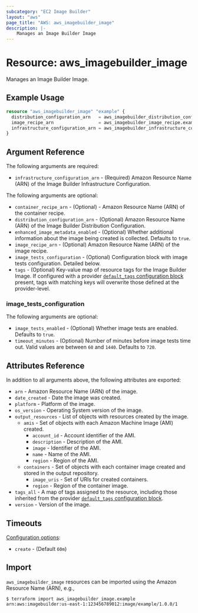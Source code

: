 ```yaml
---
subcategory: "EC2 Image Builder"
layout: "aws"
page_title: "AWS: aws_imagebuilder_image"
description: |-
    Manages an Image Builder Image
---
```


# Resource: aws_imagebuilder_image

Manages an Image Builder Image.

## Example Usage

```terraform
resource "aws_imagebuilder_image" "example" {
  distribution_configuration_arn   = aws_imagebuilder_distribution_configuration.example.arn
  image_recipe_arn                 = aws_imagebuilder_image_recipe.example.arn
  infrastructure_configuration_arn = aws_imagebuilder_infrastructure_configuration.example.arn
}
```

## Argument Reference

The following arguments are required:

* `infrastructure_configuration_arn` - (Required) Amazon Resource Name (ARN) of the Image Builder Infrastructure Configuration.

The following arguments are optional:

* `container_recipe_arn` - (Optional) - Amazon Resource Name (ARN) of the container recipe.
* `distribution_configuration_arn` - (Optional) Amazon Resource Name (ARN) of the Image Builder Distribution Configuration.
* `enhanced_image_metadata_enabled` - (Optional) Whether additional information about the image being created is collected. Defaults to `true`.
* `image_recipe_arn` - (Optional) Amazon Resource Name (ARN) of the image recipe.
* `image_tests_configuration` - (Optional) Configuration block with image tests configuration. Detailed below.
* `tags` - (Optional) Key-value map of resource tags for the Image Builder Image. If configured with a provider [`default_tags` configuration block](https://registry.terraform.io/providers/hashicorp/aws/latest/docs#default_tags-configuration-block) present, tags with matching keys will overwrite those defined at the provider-level.

### image_tests_configuration

The following arguments are optional:

* `image_tests_enabled` - (Optional) Whether image tests are enabled. Defaults to `true`.
* `timeout_minutes` - (Optional) Number of minutes before image tests time out. Valid values are between `60` and `1440`. Defaults to `720`.

## Attributes Reference

In addition to all arguments above, the following attributes are exported:

* `arn` - Amazon Resource Name (ARN) of the image.
* `date_created` - Date the image was created.
* `platform` - Platform of the image.
* `os_version` - Operating System version of the image.
* `output_resources` - List of objects with resources created by the image.
    * `amis` - Set of objects with each Amazon Machine Image (AMI) created.
        * `account_id` - Account identifier of the AMI.
        * `description` - Description of the AMI.
        * `image` - Identifier of the AMI.
        * `name` - Name of the AMI.
        * `region` - Region of the AMI.
    * `containers` - Set of objects with each container image created and stored in the output repository.
        * `image_uris` - Set of URIs for created containers.
        * `region` - Region of the container image.
* `tags_all` - A map of tags assigned to the resource, including those inherited from the provider [`default_tags` configuration block](https://registry.terraform.io/providers/hashicorp/aws/latest/docs#default_tags-configuration-block).
* `version` - Version of the image.

## Timeouts

[Configuration options](https://developer.hashicorp.com/terraform/language/resources/syntax#operation-timeouts):

* `create` - (Default `60m`)

## Import

`aws_imagebuilder_image` resources can be imported using the Amazon Resource Name (ARN), e.g.,

```
$ terraform import aws_imagebuilder_image.example arn:aws:imagebuilder:us-east-1:123456789012:image/example/1.0.0/1
```
